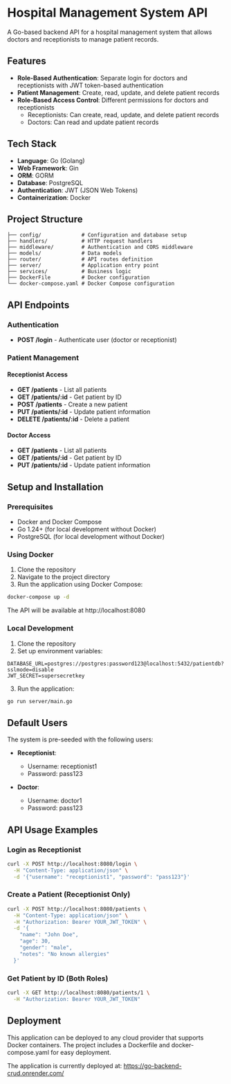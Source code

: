 # Hospital Management System API

A Go-based backend API for a hospital management system that allows doctors and receptionists to manage patient records.

## Features

- **Role-Based Authentication**: Separate login for doctors and receptionists with JWT token-based authentication
- **Patient Management**: Create, read, update, and delete patient records
- **Role-Based Access Control**: Different permissions for doctors and receptionists
  - Receptionists: Can create, read, update, and delete patient records
  - Doctors: Can read and update patient records

## Tech Stack

- **Language**: Go (Golang)
- **Web Framework**: Gin
- **ORM**: GORM
- **Database**: PostgreSQL
- **Authentication**: JWT (JSON Web Tokens)
- **Containerization**: Docker

## Project Structure

```
├── config/             # Configuration and database setup
├── handlers/           # HTTP request handlers
├── middleware/         # Authentication and CORS middleware
├── models/             # Data models
├── router/             # API routes definition
├── server/             # Application entry point
├── services/           # Business logic
├── DockerFile          # Docker configuration
└── docker-compose.yaml # Docker Compose configuration
```

## API Endpoints

### Authentication

- **POST /login** - Authenticate user (doctor or receptionist)

### Patient Management

#### Receptionist Access

- **GET /patients** - List all patients
- **GET /patients/:id** - Get patient by ID
- **POST /patients** - Create a new patient
- **PUT /patients/:id** - Update patient information
- **DELETE /patients/:id** - Delete a patient

#### Doctor Access

- **GET /patients** - List all patients
- **GET /patients/:id** - Get patient by ID
- **PUT /patients/:id** - Update patient information

## Setup and Installation

### Prerequisites

- Docker and Docker Compose
- Go 1.24+ (for local development without Docker)
- PostgreSQL (for local development without Docker)

### Using Docker

1. Clone the repository
2. Navigate to the project directory
3. Run the application using Docker Compose:

```bash
docker-compose up -d
```

The API will be available at http://localhost:8080

### Local Development

1. Clone the repository
2. Set up environment variables:

```
DATABASE_URL=postgres://postgres:password123@localhost:5432/patientdb?sslmode=disable
JWT_SECRET=supersecretkey
```

3. Run the application:

```bash
go run server/main.go
```

## Default Users

The system is pre-seeded with the following users:

- **Receptionist**:
  - Username: receptionist1
  - Password: pass123

- **Doctor**:
  - Username: doctor1
  - Password: pass123

## API Usage Examples

### Login as Receptionist

```bash
curl -X POST http://localhost:8080/login \
  -H "Content-Type: application/json" \
  -d '{"username": "receptionist1", "password": "pass123"}'
```

### Create a Patient (Receptionist Only)

```bash
curl -X POST http://localhost:8080/patients \
  -H "Content-Type: application/json" \
  -H "Authorization: Bearer YOUR_JWT_TOKEN" \
  -d '{
    "name": "John Doe",
    "age": 30,
    "gender": "male",
    "notes": "No known allergies"
  }'
```

### Get Patient by ID (Both Roles)

```bash
curl -X GET http://localhost:8080/patients/1 \
  -H "Authorization: Bearer YOUR_JWT_TOKEN"
```

## Deployment

This application can be deployed to any cloud provider that supports Docker containers. The project includes a Dockerfile and docker-compose.yaml for easy deployment.

The application is currently deployed at: https://go-backend-crud.onrender.com/